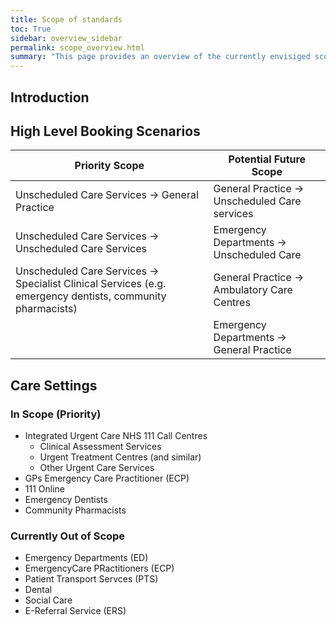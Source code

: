 ```yaml
---
title: Scope of standards
toc: True
sidebar: overview_sidebar
permalink: scope_overview.html
summary: "This page provides an overview of the currently envisiged scope for the national standards"
---
```

## Introduction


## High Level Booking Scenarios
| Priority Scope | Potential Future Scope |
| --------------- | ------------------------ |
| Unscheduled Care Services → General Practice | General Practice → Unscheduled Care services |
| Unscheduled Care Services → Unscheduled Care Services	| Emergency Departments → Unscheduled Care |
| Unscheduled Care Services → Specialist Clinical Services (e.g. emergency dentists, community pharmacists)	| General Practice → Ambulatory Care Centres |
|   | Emergency Departments → General Practice |

## Care Settings
### In Scope (Priority) 
* Integrated Urgent Care NHS 111 Call Centres
  * Clinical Assessment Services
  * Urgent Treatment Centres (and similar)
  * Other Urgent Care Services
*  GPs	Emergency Care Practitioner (ECP)
* 111 Online
* Emergency Dentists	
* Community Pharmacists

### Currently Out of Scope
* Emergency Departments (ED)
* EmergencyCare PRactitioners (ECP)
* Patient Transport Servces (PTS)
* Dental
* Social Care
* E-Referral Service (ERS)
